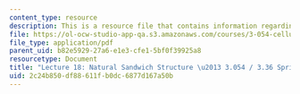 ```yaml
---
content_type: resource
description: This is a resource file that contains information regarding lecture 18.
file: https://ol-ocw-studio-app-qa.s3.amazonaws.com/courses/3-054-cellular-solids-structure-properties-and-applications-spring-2015/2c24b850df88611fb0dc6877d167a50b_MIT3_054_S15_L18_Nat.pdf
file_type: application/pdf
parent_uid: b82e5929-27a6-e1e3-cfe1-5bf0f39925a8
resourcetype: Document
title: "Lecture 18: Natural Sandwich Structure \u2013 3.054 / 3.36 Spring 2015"
uid: 2c24b850-df88-611f-b0dc-6877d167a50b
---
```

